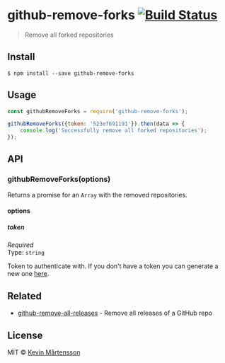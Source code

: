 # github-remove-forks [![Build Status](https://travis-ci.org/kevva/github-remove-forks.svg?branch=master)](https://travis-ci.org/kevva/github-remove-forks)

> Remove all forked repositories


## Install

```
$ npm install --save github-remove-forks
```


## Usage

```js
const githubRemoveForks = require('github-remove-forks');

githubRemoveForks({token: '523ef691191'}).then(data => {
	console.log('Successfully remove all forked repositories');
});
```


## API

### githubRemoveForks(options)

Returns a promise for an `Array` with the removed repositories.

#### options

##### token

*Required*<br>
Type: `string`

Token to authenticate with. If you don't have a token you can generate a new one [here](https://github.com/settings/tokens/new).


## Related

- [github-remove-all-releases](https://github.com/stevemao/github-remove-all-releases) - Remove all releases of a GitHub repo


## License

MIT © [Kevin Mårtensson](https://github.com/kevva)
